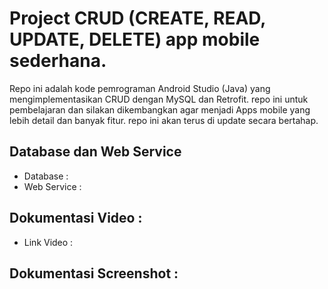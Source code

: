 # Project CRUD (CREATE, READ, UPDATE, DELETE) app mobile sederhana.

Repo ini adalah kode pemrograman Android Studio (Java) yang mengimplementasikan CRUD dengan MySQL dan Retrofit.
repo ini untuk pembelajaran dan silakan dikembangkan agar menjadi Apps mobile yang lebih detail dan banyak fitur.
repo ini akan terus di update secara bertahap.
## Database dan Web Service
* Database :
* Web Service :
## Dokumentasi Video :
* Link Video :
## Dokumentasi Screenshot :


